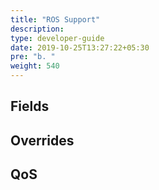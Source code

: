 ```yaml
---
title: "ROS Support"
description:
type: developer-guide
date: 2019-10-25T13:27:22+05:30
pre: "b. "
weight: 540
---
```

## Fields

## Overrides

## QoS